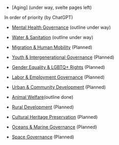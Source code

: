 - [Aging] (under way, svelte pages left)

In order of priority (by ChatGPT)
- [Mental Health Governance](/framework/docs/implementation/mental-health) (outline under way)
- [Water & Sanitation](/framework/docs/implementation/water) (outline under way)
- [Migration & Human Mobility](/framework/docs/implementation/migration) (Planned)

- [Youth & Intergenerational Governance](/framework/docs/implementation/youth) (Planned)
- [Gender Equality & LGBTQ+ Rights](/framework/docs/implementation/gender) (Planned)
- [Labor & Employment Governance](/framework/docs/implementation/labor) (Planned)
- [Urban & Community Development](/framework/docs/implementation/urban) (Planned)

- [Animal Welfare](/framework/docs/implementation/animal-welfare)(outline done)
- [Rural Development](/framework/docs/implementation/rural) (Planned)
- [Cultural Heritage Preservation](/framework/docs/implementation/culture) (Planned)

- [Oceans & Marine Governance](/framework/docs/implementation/oceans) (Planned)
- [Space Governance](/framework/docs/implementation/space) (Planned)

